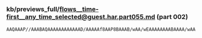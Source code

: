 ### kb/previews_full/flows__time-first__any_time_selected@guest.har.part055.md (part 002)

```md
AAQAAAP//AAABAQAAAAAAAAAAAAD/AAAAAf8AAP8BAAAB/wAA/wEAAAAAAAABAAAA/wAA
```

```
